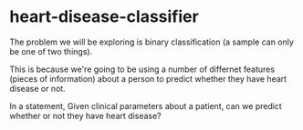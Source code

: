 # heart-disease-classifier

The problem we will be exploring is binary classification (a sample can only be one of two things).

This is because we're going to be using a number of differnet features (pieces of information) about a person to predict whether they have heart disease or not.

In a statement,
Given clinical parameters about a patient, can we predict whether or not they have heart disease?
